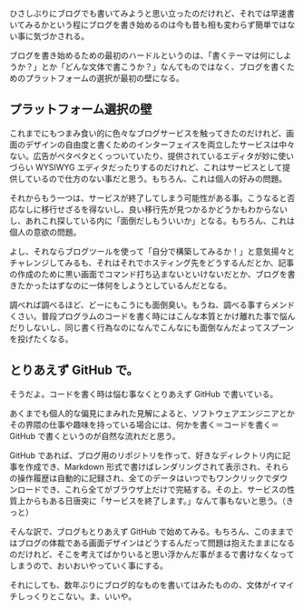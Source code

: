 ひさしぶりにブログでも書いてみようと思い立ったのだけれど、それでは早速書いてみるかという程にブログを書き始めるのは今も昔も相も変わらず簡単ではない事に気づかされる。

ブログを書き始めるための最初のハードルというのは、「書くテーマは何にしようか？」とか「どんな文体で書こうか？」なんてものではなく、ブログを書くためのプラットフォームの選択が最初の壁になる。


## プラットフォーム選択の壁

これまでにもつまみ食い的に色々なブログサービスを触ってきたのだけれど、画面のデザインの自由度と書くためのインターフェイスを両立したサービスは中々ない。広告がペタペタとくっついていたり、提供されているエディタが妙に使いづらい WYSIWYG エディタだったりするのだけれど、これはサービスとして提供しているので仕方のない事だと思う。もちろん、これは個人の好みの問題。

それからもう一つは、サービスが終了してしまう可能性がある事。こうなると否応なしに移行せざるを得ないし、良い移行先が見つかるかどうかもわからないし、あれこれ探している内に「面倒だしもういいか」となる。もちろん、これは個人の意欲の問題。

よし、それならブログツールを使って「自分で構築してみるか！」と意気揚々とチャレンジしてみるも、それはそれでホスティング先をどうするんだとか、記事の作成のために黒い画面でコマンド打ち込まないといけないだとか、ブログを書きたかったはずなのに一体何をしようとしているんだとなる。

調べれば調べるほど、どーにもこうにも面倒臭い。もうね、調べる事すらメンドくさい。普段プログラムのコードを書く時にはこんな本質とかけ離れた事で悩んだりしないし、同じ書く行為なのになんでこんなにも面倒なんだよってスプーンを投げたくなる。


## とりあえず GitHub で。

そうだよ。コードを書く時は悩む事なくとりあえず GitHub で書いている。

あくまでも個人的な偏見にまみれた見解によると、ソフトウェアエンジニアとかその界隈の仕事や趣味を持っている場合には、何かを書く＝コードを書く＝GitHub で書くというのが自然な流れだと思う。

GitHub であれば、ブログ用のリポジトリを作って、好きなディレクトリ内に記事を作成でき、Markdown 形式で書けばレンダリングされて表示され、それらの操作履歴は自動的に記録され、全てのデータはいつでもワンクリックでダウンロードでき、これら全てがブラウザ上だけで完結する。その上、サービスの性質上からもある日唐突に「サービスを終了します。」なんて事もないと思う。（きっと）

そんな訳で、ブログもとりあえず GitHub で始めてみる。もちろん、このままではブログの体裁である画面デザインはどうするんだって問題は抱えたままになるのだけれど、そこを考えてばかりいると思い浮かんだ事がまるで書けなくなってしまうので、おいおいやっていく事にする。

それにしても、数年ぶりにブログ的なものを書いてはみたものの、文体がイマイチしっくりとこない。ま、いいや。


